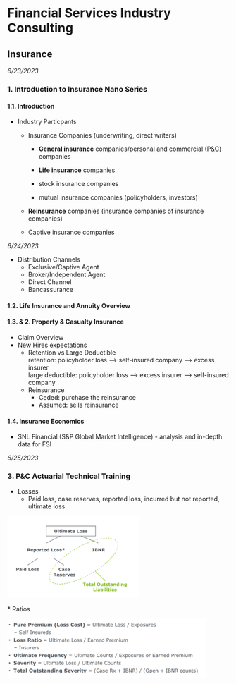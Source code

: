 # Financial Services Industry Consulting
## Insurance
*6/23/2023*
### 1. Introduction to Insurance Nano Series
#### 1.1. Introduction
* Industry Particpants
  - Insurance Companies (underwriting, direct writers)
    - __General insurance__ companies/personal and commercial (P&C) companies
    - __Life insurance__ companies
   
    - stock insurance companies
    - mutual insurance companies (policyholders, investors)
   
  - __Reinsurance__ companies (insurance companies of insurance companies)
  - Captive insurance companies <br>

*6/24/2023*
* Distribution Channels
  - Exclusive/Captive Agent
  - Broker/Independent Agent
  - Direct Channel
  - Bancassurance
#### 1.2. Life Insurance and Annuity Overview
#### 1.3. & 2. Property & Casualty Insurance
* Claim Overview
* New Hires expectations
  - Retention vs Large Deductible <br>
    retention: policyholder loss --> self-insured company --> excess insurer <br>
    large deductible: policyholder loss --> excess insurer --> self-insured company
  - Reinsurance <br>
    - Ceded: purchase the reinsurance
    - Assumed: sells reinsurance

#### 1.4. Insurance Economics
* SNL Financial (S&P Global Market Intelligence) - analysis and in-depth data for FSI

*6/25/2023*
### 3. P&C Actuarial Technical Training
* Losses
  - Paid loss, case reserves, reported loss, incurred but not reported, ultimate loss
<p align="left">
  <img src="https://github.com/madelinezL/Financial-Engineering/blob/45d8f134d0470331088cadd6aaf7c8f9380f860b/screenshots/loss.PNG" alt="loss" width="300">
</p>
* Ratios
<p align="left">
  <img src=https://github.com/madelinezL/Financial-Engineering/blob/45d8f134d0470331088cadd6aaf7c8f9380f860b/screenshots/ratios.PNG alt="ratios" width="450">
</p>

